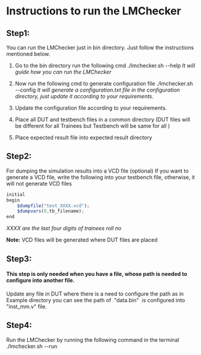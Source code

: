 Instructions to run the LMChecker
==================================

## Step1:

You can run the LMChecker just in bin directory. Just follow the instructions mentioned below.

1. Go to the bin directory run the following cmd
	./lmchecker.sh --help
_It will guide how you can run the LMChecker_

2. Now run the following cmd  to generate configuration file
	./lmchecker.sh --config
_It will generate a configuration.txt file in the configuration directory, just update it according to your requirements._

3. Update the configuration file according to your requirements.

4. Place all DUT and testbench files in a common directory (DUT files will be different
for all Trainees but Testbench will be same for all )

5. Place expected result file into expected result directory

## Step2:
For dumping the simulation results into a VCD file (optional)
If you want to generate a VCD file, write the following into your testbench file, otherwise, it
will not generate VCD files

```javascript
initial
begin
	$dumpfile("test_XXXX.vcd");
	$dumpvars(0,tb_filename);
end
```
_XXXX are the last four digits of trainees roll no_

**Note:** VCD files will be generated where DUT files are placed

## Step3:
#### This step is only needed when you have a file, whose path is needed to configure into another file.
Update any file in DUT where there is a need to configure the path as in Example directory
you can see the path of ​ "data.bin" ​ is configured into ​ "inst_mm.v"​ file.

## Step4:
Run the LMChecker by running the following command in the terminal
	./lmchecker.sh --run













